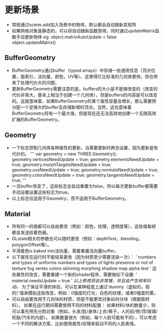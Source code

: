 # 更新场景 #
- 常规通过scene.add加入场景中的物体，默认都会自动跟新其矩阵
- 如果网格对象是静态的，可以将自动跟新函数禁用，同时通过updateMatrix函数手动更新物体
eg: object.matrixAutoUpdate = false
    object.updateMatrix()
## BufferGeometry ##
- BufferGeometry通过buffer（typed arrays）中存储一些通用信息（顶点位置，面索引，法向量，颜色，UV等）。这使得它比标准的几何体更快，但也带来了处理代价大的问题。
- 更新BufferGeometry需要注意的是，buffers的大小是不能够改变的（改变的代价非常大，基本上相当于创建一个几何体），但是buffers的内容是可以改变的。这就意味着，如果BufferGeometry的某个属性容量会增长，那么需要预分配一个足够大的buffer去存储新增的顶点。当然，这也意味着BufferGeometry将有一个最大值，但是现在还无法高效地创建一个无限高效扩展的BufferGeometry。
## Geometry ##
- 一下标志控制几何体各种属性的更新，当需要更新时再去设置，因为更新是有代价的。
'''
var geometry = new THREE.Geometry();
geometry.verticesNeedUpdate = true;
geometry.elementsNeedUpdate = true;
geometry.morphTargetsNeedUpdate = true;
geometry.uvsNeedUpdate = true;
geometry.normalsNeedUpdate = true;
geometry.colorsNeedUpdate = true;
geometry.tangentsNeedUpdate = true;
'''
- 一旦buffer改变了，这些标志会自动重置为false，所以每次更新buffer都需要手动设置设置这些标志为true。
- 以上标志仅适用于Geometry，而不适用于BufferGeometry。
## Material ##
- 所有同一的值都可以自由更改（例如：颜色，纹理，透明度等），这些值每帧都会发送给着色器。
- GLstate相关的参数也可以随时更改（例如：depthTest，blending，polygonOffset等）。
- 平滑着色is baked into法向量，需要重置法向量buffer。
- 以下属性在运行时不能轻易更改（因为材质至少需要渲染一次）：
'
numbers and types of uniforms
numbers and types of lights
presence or not of
texture
fog
vertex colors
skinning
morphing
shadow map
alpha test
'
这些属性的改变，需要重建一个新的shader程序，需要做如下设置:
'
material.needsUpdate = true
'
_以上修改将会非常慢，并且会产生帧率抖动。_
为了保证平滑的体验，可以在某种程度上通过‘dummy（虚拟的，假的）’值来模拟这些改变，例如：0强度的灯光，白色的纹理，或者0强度的雾。
- 可以自由更改用于几何块的材质，但是不能更改对象如何分块（根据面材料）。
如果在运行期间需要使用不同的材料配置：
如果材料/块的数量少，则可以事先预先分割对象（例如，头发/脸/身体/上衣/裤子，人的前/侧/顶/玻璃/轮胎/汽车的内部）。
如果数量很大（例如，每个人脸可能有不同），可以考虑一个不同的解决方案，比如使用属性/纹理来驱动不同的人脸表情。